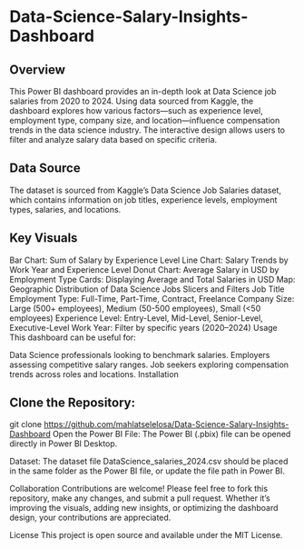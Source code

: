 # Data-Science-Salary-Insights-Dashboard

## Overview

This Power BI dashboard provides an in-depth look at Data Science job salaries from 2020 to 2024. Using data sourced from Kaggle, the dashboard explores how various factors—such as experience level, employment type, company size, and location—influence compensation trends in the data science industry. The interactive design allows users to filter and analyze salary data based on specific criteria.

## Data Source

The dataset is sourced from Kaggle’s Data Science Job Salaries dataset, which contains information on job titles, experience levels, employment types, salaries, and locations.

## Key Visuals

Bar Chart: Sum of Salary by Experience Level
Line Chart: Salary Trends by Work Year and Experience Level
Donut Chart: Average Salary in USD by Employment Type
Cards: Displaying Average and Total Salaries in USD
Map: Geographic Distribution of Data Science Jobs
Slicers and Filters
Job Title
Employment Type: Full-Time, Part-Time, Contract, Freelance
Company Size: Large (500+ employees), Medium (50-500 employees), Small (<50 employees)
Experience Level: Entry-Level, Mid-Level, Senior-Level, Executive-Level
Work Year: Filter by specific years (2020–2024)
Usage
This dashboard can be useful for:

Data Science professionals looking to benchmark salaries.
Employers assessing competitive salary ranges.
Job seekers exploring compensation trends across roles and locations.
Installation

## Clone the Repository:

git clone https://github.com/mahlatselelosa/Data-Science-Salary-Insights-Dashboard
Open the Power BI File:
The Power BI (.pbix) file can be opened directly in Power BI Desktop.

Dataset:
The dataset file DataScience_salaries_2024.csv should be placed in the same folder as the Power BI file, or update the file path in Power BI.

Collaboration
Contributions are welcome! Please feel free to fork this repository, make any changes, and submit a pull request. Whether it’s improving the visuals, adding new insights, or optimizing the dashboard design, your contributions are appreciated.

License
This project is open source and available under the MIT License.

